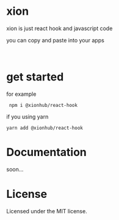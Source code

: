 # xion

xion is just react hook and javascript code

you can copy and paste into your apps

<br/>

# get started

for example

```
 npm i @xionhub/react-hook
```

if you using yarn

```
yarn add @xionhub/react-hook
```

# Documentation

soon...

# License

Licensed under the MIT license.
